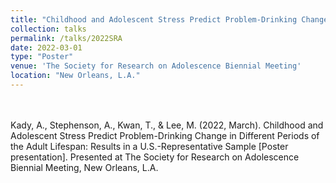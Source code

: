 ```yaml
---	
title: "Childhood and Adolescent Stress Predict Problem-Drinking Change in Different Periods of the Adult Lifespan: Results in a U.S.-Representative Sample"	
collection: talks	
permalink: /talks/2022SRA
date: 2022-03-01
type: "Poster"
venue: 'The Society for Research on Adolescence Biennial Meeting'
location: "New Orleans, L.A."
---	
```


<br><br>
Kady, A., Stephenson, A., Kwan, T., & Lee, M. (2022, March). Childhood and Adolescent Stress Predict Problem-Drinking Change in Different Periods of the Adult Lifespan: Results in a U.S.-Representative Sample [Poster presentation]. Presented at The Society for Research on Adolescence Biennial Meeting, New Orleans, L.A.
<br><br>
